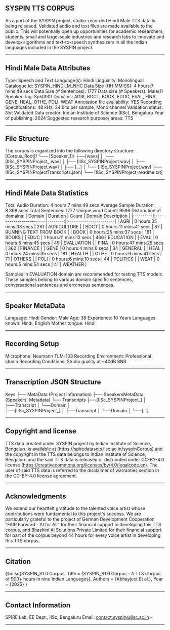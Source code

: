 ## SYSPIN TTS CORPUS

As a part of the SYSPIN project, studio-recorded Hindi Male TTS data is being released.
Validated audio and text files are made available to the public. This will potentially open up
opportunities for academic researchers, students, small and large-scale industries and research
labs to innovate and develop algorithms and text-to-speech synthesizers in all the Indian languages
included in the SYSPIN project.

---

## Hindi Male Data Attributes

Type: Speech and Text
Language(s): Hindi
Linguality: Monolingual
Catalogue Id: SYSPIN_HINDI_M_NHC
Data Size (HH:MM:SS): 4 hours:7 mins:49 secs
Data Size (# Sentences): 1777
Data size (# Speakers): Male(1)
Speaker Tag: Spk0001
Domains: AGRI, BOCT, BOOK, EDUC, EVAL, FINA, GENE, HEAL, OTHE, POLI, WEAT
Annotation file availability: YES
Recording Specifications: 48 kHz, 24 bits per sample, Mono channel
Validation status: Not Validated
Data creator: Indian Institute of Science (IISc), Bengaluru
Year of publishing: 2024
Suggested research purpose/ areas: TTS

---

## File Structure

The corpus is organized into the following directory structure:
[Corpus_Root]/
└── [Speaker_1]/
      ├──[wavs]
      │    ├── [IISc_SYSPINProject_<languageTag><genderTag><domainTag><uniqueID>.wav]
      │    ├── [IISc_SYSPINProject<languageTag><genderTag><domainTag><uniqueID>.wav]
      │    ├── [IISc_SYSPINProject<languageTag><genderTag><domainTag><uniqueID>.wav]
      │    ├── [...]
      │    └── [IISc_SYSPINProject<languageTag><genderTag><domainTag><uniqueID>.wav]
      ├── [IISc_SYSPINProject<languageTag><genderTag><speakerTag><qualityCheckTag>Transcripts.json]
      └── [IISc_SYSPINProject<languageTag><genderTag><speakerTag><qualityCheckTag>_readme.txt]

---

## Hindi Male Data Statistics

Total Audio Duration:    4 hours:7 mins:49 secs
Average Sample Duration: 8.368 secs
Total Sentences:         1777
Unique word Count:       9596
Distribution of domains:
| Domain   | Duration                |   Count | Domain Description     |
|:---------|:------------------------|--------:|:-----------------------|
| AGRI     | 0 hours:35 mins:38 secs |     261 | AGRICULTURE            |
| BOCT     | 0 hours:11 mins:41 secs |     87  | RUNNING TEXT FROM BOOK |
| BOOK     | 0 hours:25 mins:37 secs |     181 | BOOKS                  |
| EDUC     | 1 hours:11 mins:12 secs |     466 | EDUCATION              |
| EVAL     | 0 hours:5 mins:45 secs  |     49  | EVALUATION             |
| FINA     | 0 hours:47 mins:25 secs |     362 | FINANCE                |
| GENE     | 0 hours:4 mins:6 secs   |     34  | GENERAL                |
| HEAL     | 0 hours:24 mins:35 secs |     181 | HEALTH                 |
| OTHE     | 0 hours:9 mins:41 secs  |     71  | OTHERS                 |
| POLI     | 0 hours:6 mins:10 secs  |     44  | POLITICS               |
| WEAT     | 0 hours:5 mins:54 secs  |     41  | WEATHER                |

Samples in EVALUATION domain are recommended for testing TTS models. These samples belong to
various domain specific sentences, conversational sentences and erroneous sentences.

---

## Speaker MetaData

Language: Hindi
Gender: Male
Age: 38
Experience: 10 Years
Languages known: Hindi, English
Mother tongue: Hindi

---

## Recording Setup

Microphone: Neumann TLM-103
Recording Environment: Professional studio
Recording Conditions: Studio quality at ~40dB SNR

---

## Transcription JSON Structure

Keys
├── MetaData (Project Information)
├── SpeakersMetaData (Speakers' Metadata)
└── Transcripts
        ├──[IISc_SYSPINProject_<languageTag><genderTag><domainTag><uniqueID>]
        │ 			├──Transcript
        │ 			└──Domain
        │ 		
        ├──[IISc_SYSPINProject<languageTag><genderTag><domainTag>_<uniqueID>]
        │ 			├──Transcript
        │ 			└──Domain
        │
        └──[...]

---

## Copyright and license

TTS data created under SYSPIN project by Indian Institute of Science, Bengaluru is available
at (https://spiredatasets.iisc.ac.in/syspinCorpus) and the copyright in the TTS data belongs to
Indian Institute of Science, Bengaluru and the said TTS data is released or distributed under
CC-BY-4.0 license (https://creativecommons.org/licenses/by/4.0/legalcode.en). The user of
said TTS data is referred to the disclaimer of warranties section in the CC-BY-4.0 license
agreement.

---

## Acknowledgments

We extend our heartfelt gratitude to the talented voice artist whose contributions were
fundamental to this project's success.
We are particularly grateful to the project of German Development Cooperation "FAIR Forward - AI
for All" for their financial support in developing this TTS corpus, and Bhashini AI Solutions 
Private Limited for their financial support for part of the corpus beyond 44 hours for every 
voice artist in developing this TTS corpus.

---

## Citation

@misc{SYSPIN_S1.0 Corpus,
     	Title = {SYSPIN_S1.0 Corpus - A TTS Corpus of 900+ hours in nine Indian Languages},
     	Authors = {Abhayjeet Et al.},
     	Year = {2025}
}

---

## Contact Information

SPIRE Lab, EE Dept., IISc, Bengaluru
Email: contact.syspin@iisc.ac.in>

---
